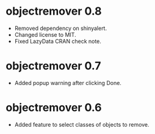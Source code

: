 # objectremover 0.8

* Removed dependency on shinyalert.
* Changed license to MIT.
* Fixed LazyData CRAN check note.

# objectremover 0.7

* Added popup warning after clicking Done.

# objectremover 0.6

* Added feature to select classes of objects to remove.
